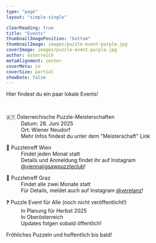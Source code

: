```yaml
---
type: "page"
layout: "simple-single"

clearReading: true
title: "Events"
thumbnailImagePosition: "bottom"
thumbnailImage: images/puzzle-event-purple.jpg
coverImage: images/puzzle-event-purple.jpg
author: osterreich
metaAlignment: center
coverMeta: in
coverSize: partial
showDate: false
---
```


Hier findest du ein paar lokale Events!
<!--more-->
<br>
    
<dl>
<dt>&#127462;&#127481; Österreichische Puzzle-Meisterschaften</dt>
    <dd>Datum: 28. Juni 2025</dd>
    <dd>Ort: Wiener Neudorf</dd>
    <dd>Mehr Infos findest du unter dem "Meisterschaft" Link</dd>
</dl>

<dl>
<dt>&#127905; Puzzletreff Wien</dt>
    <dd>Findet jeden Monat statt</dd>
    <dd>Details und Anmeldung findet ihr auf Instagram <a href="https://www.instagram.com/viennajigsawpuzzleclub">@viennajigsawpuzzleclub</a>!</dd>
</dl>

<dl>
<dt>&#127823; Puzzletreff Graz</dt>
    <dd>Findet alle zwei Monate statt</dd>
    <dd>Für Details, meldet auch auf Instagram <a href="https://www.instagram.com/verelanz">@verelanz</a>!</dd>
</dl>


<dl>
<dt>&#10067; Puzzle Event für Alle (noch nicht veröffentlicht!)</dt>
    <dd>In Planung für Herbst 2025</dd>
    <dd>In Oberösterreich</dd>
    <dd>Updates folgen sobald öffentlich!</dd>
</dl>




Fröhliches Puzzeln und hoffentlich bis bald!

